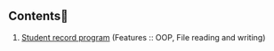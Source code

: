 ## Contents📑

1) [Student record program](https://github.com/chaw-thiri/Python-Practicee/tree/main/StudentRecord) (Features :: OOP, File reading and writing)
